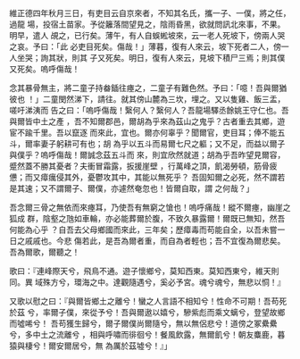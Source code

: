 維正德四年秋月三日，有吏目云自京來者，不知其名氏，攜一子、一僕，將之任，過龍
場，投宿土苗家。予從籬落間望見之，陰雨昏黑，欲就問訊北來事，不果。明早，遣人
覘之，已行矣。薄午，有人自蜈蜙坡來，云一老人死坡下，傍兩人哭之哀。予曰：「此
必吏目死矣。傷哉！」薄暮，復有人來云，坡下死者二人，傍一人坐哭；詢其狀，則其
子又死矣。明日，復有人來云，見坡下積尸三焉；則其僕又死矣。嗚呼傷哉！

念其暴骨無主，將二童子持畚鍤往瘞之，二童子有難色然。予曰：「噫！吾與爾猶彼也
！」二童閔然涕下，請往。就其傍山麓為三坎，埋之。又以隻雞、飯三盂，嗟吁涕洟而
告之曰：「嗚呼傷哉！繄何人？繄何人？吾龍場驛丞餘姚王守仁也。吾與爾皆中土之產
，吾不知爾郡邑，爾胡為乎來為茲山之鬼乎？古者重去其鄉，遊宦不踰千里。吾以竄逐
而來此，宜也。爾亦何辜乎？聞爾官，吏目耳；俸不能五斗，爾率妻子躬耕可有也；胡
為乎以五斗而易爾七尺之軀；又不足，而益以爾子與僕乎？嗚呼傷哉！爾誠念茲五斗而
來，則宜欣然就道；胡為乎吾昨望見爾容，蹙然蓋不勝其憂者？夫衝冒霜露，扳援崖壁
，行萬峰之頂，飢渴勞頓，筋骨疲憊；而又瘴癘侵其外，憂鬱攻其中，其能以無死乎？
吾固知爾之必死，然不謂若是其速；又不謂爾子、爾僕，亦遽然奄忽也！皆爾自取，謂
之何哉？」

吾念爾三骨之無依而來瘞耳，乃使吾有無窮之愴也！嗚呼痛哉！縱不爾瘞，幽崖之狐成
群，陰壑之虺如車輪，亦必能葬爾於腹，不致久暴露爾！爾既已無知，然吾何能為心乎
？自吾去父母鄉國而來此，三年矣；歷瘴毒而苟能自全，以吾未嘗一日之戚戚也。今悲
傷若此，是吾為爾者重，而自為者輕也；吾不宜復為爾悲矣。吾為爾歌，爾聽之！

歌曰：『連峰際天兮，飛鳥不通。遊子懷鄉兮，莫知西東。莫知西東兮，維天則同。異
域殊方兮，環海之中。達觀隨遇兮，奚必予宮。魂兮魂兮，無悲以恫！』

又歌以慰之曰：『與爾皆鄉土之離兮！蠻之人言語不相知兮！性命不可期！吾苟死於茲
兮，率爾子僕，來從予兮！吾與爾遨以嬉兮，驂紫彪而乘文螭兮，登望故鄉而噓唏兮！
吾苟獲生歸兮，爾子爾僕尚爾隨兮，無以無侶悲兮！道傍之冢纍纍兮，多中土之流離兮
，相與呼嘯而徘徊兮！餐風飲露，無爾飢兮！朝友麋鹿，暮猿與棲兮！爾安爾居兮，無
為厲於茲墟兮！』」


